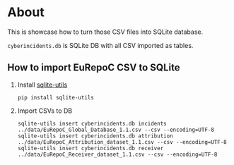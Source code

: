 # About

This is showcase how to turn those CSV files into SQLite database.

`cyberincidents.db` is SQLite DB with all CSV imported as tables.

## How to import EuRepoC CSV to SQLite

1. Install [sqlite-utils](https://sqlite-utils.datasette.io/)
    ```shell
    pip install sqlite-utils
    ```
2. Import CSVs to DB
    ```shell
    sqlite-utils insert cyberincidents.db incidents ../data/EuRepoC_Global_Database_1.1.csv --csv --encoding=UTF-8
    sqlite-utils insert cyberincidents.db attribution ../data/EuRepoC_Attribution_dataset_1.1.csv --csv --encoding=UTF-8
    sqlite-utils insert cyberincidents.db receiver ../data/EuRepoC_Receiver_dataset_1.1.csv --csv --encoding=UTF-8
    ```

